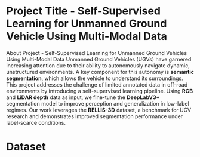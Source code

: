 # Project Title - Self-Supervised Learning for Unmanned Ground Vehicle Using Multi-Modal Data

About Project - Self-Supervised Learning for Unmanned Ground Vehicles Using Multi-Modal Data Unmanned Ground Vehicles (UGVs) have garnered increasing attention due to their
ability to autonomously navigate dynamic, unstructured environments. A key component for this autonomy is **semantic segmentation**, which allows the vehicle to understand its
surroundings.
This project addresses the challenge of limited annotated data in off-road environments by introducing a self-supervised learning pipeline. Using **RGB** and **LiDAR depth**
data as input, we fine-tune the **DeepLabV3+** segmentation model to improve perception and generalization in low-label regimes.
Our work leverages the **RELLIS-3D** dataset, a benchmark for UGV research and demonstrates improved segmentation performance under label-scarce conditions.

# Dataset
